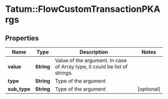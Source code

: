 # Tatum::FlowCustomTransactionPKArgs

## Properties
Name | Type | Description | Notes
------------ | ------------- | ------------- | -------------
**value** | **String** | Value of the argument. In case of Array type, it could be list of strings. | 
**type** | **String** | Type of the argument | 
**sub_type** | **String** | Type of the argument | [optional] 

